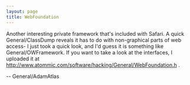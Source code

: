```yaml
---
layout: page
title: WebFoundation
---
```


Another interesting private framework that's included with Safari. A quick General/ClassDump reveals it has to do with non-graphical parts of web access- I just took a quick look, and I'd guess it is something like General/OWFramework. If you want to take a look at the interfaces, I uploaded it at http://www.atommic.com/software/hacking/General/WebFoundation.h .

-- General/AdamAtlas
